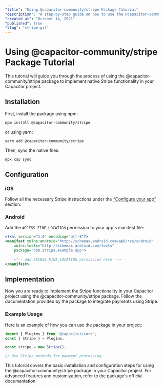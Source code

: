 ```yaml
---
"title": "Using @capacitor-community/stripe Package Tutorial"
"description": "A step-by-step guide on how to use the @capacitor-community/stripe package for implementing native Stripe functionality in a Capacitor project."
"created_at": "October 14, 2021"
"published": true
"slug": "stripe.git"
---
```


# Using @capacitor-community/stripe Package Tutorial

This tutorial will guide you through the process of using the @capacitor-community/stripe package to implement native Stripe functionality in your Capacitor project. 

## Installation

First, install the package using npm:

```bash
npm install @capacitor-community/stripe
```

or using yarn:

```bash
yarn add @capacitor-community/stripe
```

Then, sync the native files:

```bash
npx cap sync
```

## Configuration

### iOS

Follow all the necessary Stripe instructions under the ["Configure your app"](https://stripe.com/docs/terminal/sdk/ios#configure) section.

### Android

Add the `ACCESS_FINE_LOCATION` permission to your app's manifest file:

```xml
<?xml version="1.0" encoding="utf-8"?>
<manifest xmlns:android="http://schemas.android.com/apk/res/android"
    xmlns:tools="http://schemas.android.com/tools"
    package="com.stripe.example.app">
    
    <!-- Add ACCESS_FINE_LOCATION permission here -->
</manifest>
```

## Implementation

Now you are ready to implement the Stripe functionality in your Capacitor project using the @capacitor-community/stripe package. Follow the documentation provided by the package to integrate payments using Stripe.

### Example Usage

Here is an example of how you can use the package in your project:

```javascript
import { Plugins } from '@capacitor/core';
const { Stripe } = Plugins;

const stripe = new Stripe();

// Use Stripe methods for payment processing
```

This tutorial covers the basic installation and configuration steps for using the @capacitor-community/stripe package in your Capacitor project. For advanced features and customization, refer to the package's official documentation.
```
```